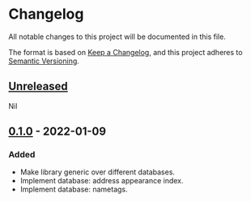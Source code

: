 # Changelog

All notable changes to this project will be documented in this file.

The format is based on [Keep a Changelog](https://keepachangelog.com/en/1.0.0/),
and this project adheres to [Semantic Versioning](https://semver.org/spec/v2.0.0.html).

## [Unreleased]

Nil

## [0.1.0] - 2022-01-09

### Added

- Make library generic over different databases.
- Implement database: address appearance index.
- Implement database: nametags.

[unreleased]: https://github.com/perama-v/min-know/compare/v0.1.0...HEAD
[0.1.0]: https://github.com/perama-v/min-know/releases/tag/v0.1.0
